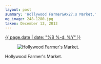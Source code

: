 ```yaml
---
layout: post
summary: 'Hollywood Farmer&#x27;s Market.'
og_image: 248-1280.jpg
taken: December 13, 2013
---
```


<div class="post">
 <time>
  <a href="/248">
   {{ page.date | date: "%B %-d, %Y" }}
  </a>
 </time>
 <a href="/248">
  <figure data-taken="12/13/2013">
   <img alt="Hollywood Farmer's Market." sizes="(min-width: 700px) 50vw, calc(100vw - 2rem)" src="{{ site.assets_url }}/248-640.jpg" srcset="{{ site.assets_url }}/248-1280.jpg 1280w, {{ site.assets_url }}/248-960.jpg 960w, {{ site.assets_url }}/248-640.jpg 640w, {{ site.assets_url }}/248-320.jpg 320w"/>
  </figure>
 </a>
 <span>
  Hollywood Farmer's Market.
 </span>
</div>
